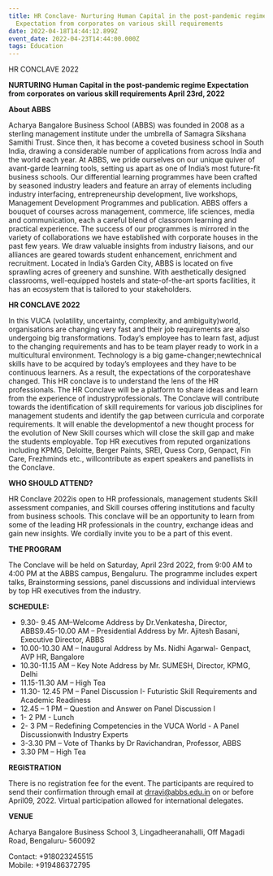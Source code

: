 ```yaml
---
title: HR Conclave- Nurturing Human Capital in the post-pandemic regime -
  Expectation from corporates on various skill requirements
date: 2022-04-18T14:44:12.899Z
event_date: 2022-04-23T14:44:00.000Z
tags: Education
---
```

HR CONCLAVE 2022

**NURTURING Human Capital in the post-pandemic regime 
Expectation from corporates on various skill requirements
April 23rd, 2022**

**About ABBS**

Acharya Bangalore Business School (ABBS) was founded in 2008 as a sterling management institute under the umbrella of Samagra Sikshana Samithi Trust. Since then, it has become a coveted business school in South India, drawing a considerable number of applications from across India and the world each year. At ABBS, we pride ourselves on our unique quiver of avant-garde learning tools, setting us apart as one of India’s most future-fit business schools. Our differential learning programmes have been crafted by seasoned industry leaders and feature an array of elements including industry interfacing, entrepreneurship development, live workshops, Management Development Programmes and publication. ABBS offers a bouquet of courses across management, commerce, life sciences, media and communication, each a careful blend of classroom learning and practical experience. The success of our programmes is mirrored in the variety of collaborations we have established with corporate houses in the past few years. We draw valuable insights from industry liaisons, and our alliances are geared towards student enhancement, enrichment and recruitment. Located in India’s Garden City, ABBS is located on five sprawling acres of greenery and sunshine. With aesthetically designed classrooms, well-equipped hostels and state-of-the-art sports facilities, it has an ecosystem that is tailored to your stakeholders.

**HR CONCLAVE 2022**

In this VUCA (volatility, uncertainty, complexity, and ambiguity)world, organisations are changing very fast and their job requirements are also undergoing big transformations. Today’s employee has to learn fast, adjust to the changing requirements and has to be team player ready to work in a multicultural environment. Technology is a big game-changer;newtechnical skills have to be acquired by today’s employees and they have to be continuous learners. As a result, the expectations of the corporateshave changed. This HR conclave is to understand the lens of the HR professionals.
The HR Conclave will be a platform to share ideas and learn from the experience of industryprofessionals. The Conclave will contribute towards the identification of skill requirements for various job disciplines for management students and identify the gap between curricula and corporate requirements. It will enable the developmentof a new thought process for the evolution of New Skill courses which will close the skill gap and make the students employable.
Top HR executives from reputed organizations including KPMG, Deloitte, Berger Paints, SREI, Quess Corp, Genpact, Fin Care, Frezhminds etc., willcontribute as expert speakers and panellists in the Conclave. 

**WHO SHOULD ATTEND?**

HR Conclave 2022is open to HR professionals, management students Skill assessment companies, and Skill courses offering institutions and faculty from business schools. This conclave will be an opportunity to learn from some of the leading HR professionals in the country, exchange ideas and gain new insights. We cordially invite you to be a part of this event. 

**THE PROGRAM** 

The Conclave will be held on Saturday, April 23rd 2022, from 9:00 AM to 4:00 PM at the ABBS campus, Bengaluru. The programme includes expert talks, Brainstorming sessions, panel discussions and individual interviews by top HR executives from the industry.

**SCHEDULE:**

* 9.30- 9.45 AM–Welcome Address by Dr.Venkatesha, Director, ABBS9.45-10.00 AM – Presidential Address by Mr. Ajitesh Basani, Executive Director, ABBS
* 10.00-10.30 AM – Inaugural Address by Ms. Nidhi Agarwal- Genpact, AVP HR, Bangalore 
* 10.30-11.15 AM – Key Note Address by Mr. SUMESH, Director, KPMG, Delhi
* 11.15-11.30 AM – High Tea
* 11.30- 12.45 PM – Panel Discussion I- Futuristic Skill Requirements and Academic Readiness
* 12.45 – 1 PM – Question and Answer on Panel Discussion I
* 1- 2 PM - Lunch
* 2- 3 PM – Redefining Competencies in the VUCA World - A Panel Discussionwith Industry Experts
* 3-3.30 PM – Vote of Thanks by Dr Ravichandran, Professor, ABBS
* 3.30 PM – High Tea


**REGISTRATION** 

There is no registration fee for the event. The participants are required to send their confirmation through email at drravi@abbs.edu.in on or before April09, 2022. Virtual participation allowed for international delegates.

**VENUE** 

Acharya Bangalore Business School
3, Lingadheeranahalli, Off Magadi Road, 
Bengaluru- 560092

Contact: +918023245515\
Mobile: +919486372795